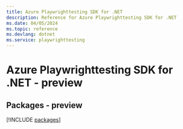 ```yaml
---
title: Azure Playwrighttesting SDK for .NET
description: Reference for Azure Playwrighttesting SDK for .NET
ms.date: 04/05/2024
ms.topic: reference
ms.devlang: dotnet
ms.service: playwrighttesting
---
```

# Azure Playwrighttesting SDK for .NET - preview
## Packages - preview
[!INCLUDE [packages](playwrighttesting-index.md)]